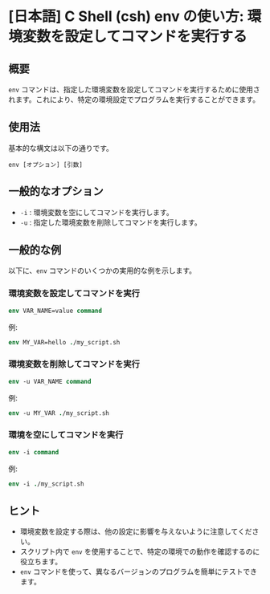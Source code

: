# [日本語] C Shell (csh) env の使い方: 環境変数を設定してコマンドを実行する

## 概要
`env` コマンドは、指定した環境変数を設定してコマンドを実行するために使用されます。これにより、特定の環境設定でプログラムを実行することができます。

## 使用法
基本的な構文は以下の通りです。

```
env [オプション] [引数]
```

## 一般的なオプション
- `-i` : 環境変数を空にしてコマンドを実行します。
- `-u` : 指定した環境変数を削除してコマンドを実行します。

## 一般的な例
以下に、`env` コマンドのいくつかの実用的な例を示します。

### 環境変数を設定してコマンドを実行
```csh
env VAR_NAME=value command
```
例:
```csh
env MY_VAR=hello ./my_script.sh
```

### 環境変数を削除してコマンドを実行
```csh
env -u VAR_NAME command
```
例:
```csh
env -u MY_VAR ./my_script.sh
```

### 環境を空にしてコマンドを実行
```csh
env -i command
```
例:
```csh
env -i ./my_script.sh
```

## ヒント
- 環境変数を設定する際は、他の設定に影響を与えないように注意してください。
- スクリプト内で `env` を使用することで、特定の環境での動作を確認するのに役立ちます。
- `env` コマンドを使って、異なるバージョンのプログラムを簡単にテストできます。